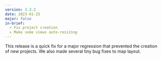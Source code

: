 ```yaml
---
version: 3.3.2
date: 2023-01-25
major: false
in-brief:
  - Fix project creation
  - Make some views auto-resizing
---
```


This release is a quick fix for a major regression that prevented the creation of new
projects. We also made several tiny bug fixes to map layout.

